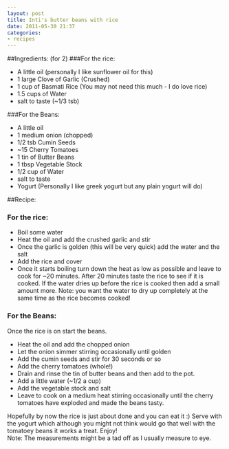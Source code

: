 ```yaml
---
layout: post
title: Inti's butter beans with rice
date: 2011-05-30 21:37
categories:
- recipes
---
```


##Ingredients: (for 2)
###For the rice:  
- A little oil (personally I like sunflower oil for this)  
- 1 large Clove of Garlic (Crushed)  
- 1 cup of Basmati Rice (You may not need this much - I do love rice)  
- 1.5 cups of Water  
- salt to taste (~1/3 tsb)  

###For the Beans:  
- A little oil  
- 1 medium onion (chopped)  
- 1/2 tsb Cumin Seeds  
- ~15 Cherry Tomatoes  
- 1 tin of Butter Beans  
- 1 tbsp Vegetable Stock  
- 1/2 cup of Water  
- salt to taste  
- Yogurt (Personally I like greek yogurt but any plain yogurt will do)  

##Recipe:
### For the rice:
  * Boil some water
  * Heat the oil and add the crushed garlic and stir
  * Once the garlic is golden (this will be very quick) add the water and the salt
  * Add the rice and cover
  * Once it starts boiling turn down the heat as low as possible and leave to cook for ~20 minutes. After 20 minutes taste the rice to see if it is cooked. If the water dries up before the rice is cooked then add a small amount more. Note: you want the water to dry up completely at the same time as the rice becomes cooked!


### For the Beans:
Once the rice is on start the beans.

  * Heat the oil and add the chopped onion
  * Let the onion simmer stirring occasionally until golden
  * Add the cumin seeds and stir for 30 seconds or so
  * Add the cherry tomatoes (whole!)
  * Drain and rinse the tin of butter beans and then add to the pot.
  * Add a little water (~1/2 a cup)
  * Add the vegetable stock and salt
  * Leave to cook on a medium heat stirring occasionally until the cherry tomatoes have exploded and made the beans tasty.

Hopefully by now the rice is just about done and you can eat it :)
Serve with the yogurt which although you might not think would go that well with the tomatoey beans it works a treat.
Enjoy!  
Note: The measurements might be a tad off as I usually measure to eye.



